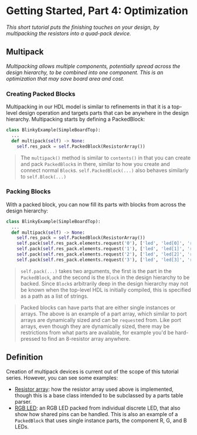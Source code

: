 # Getting Started, Part 4: Optimization
_This short tutorial puts the finishing touches on your design, by multipacking the resistors into a quad-pack device._


## Multipack
_Multipacking allows multiple components, potentially spread across the design hierarchy, to be combined into one component._
_This is an optimization that may save board area and cost._

### Creating Packed Blocks
Multipacking in our HDL model is similar to refinements in that it is a top-level design operation and targets parts that can be anywhere in the design hierarchy.
Multipacking starts by defining a PackedBlock:

```python
class BlinkyExample(SimpleBoardTop):
  ...
  def multipack(self) -> None:
    self.res_pack = self.PackedBlock(ResistorArray())
```

> The `multipack()` method is similar to `contents()` in that you can create and pack `PackedBlock`s in there, similar to how you create and connect normal `Block`s.
> `self.PackedBlock(...)` also behaves similarly to `self.Block(...)`

### Packing Blocks
With a packed block, you can now fill its parts with blocks from across the design hierarchy:

```python
class BlinkyExample(SimpleBoardTop):
  ...
  def multipack(self) -> None:
    self.res_pack = self.PackedBlock(ResistorArray())
    self.pack(self.res_pack.elements.request('0'), ['led', 'led[0]', 'res'])
    self.pack(self.res_pack.elements.request('1'), ['led', 'led[1]', 'res'])
    self.pack(self.res_pack.elements.request('2'), ['led', 'led[2]', 'res'])
    self.pack(self.res_pack.elements.request('3'), ['led', 'led[3]', 'res'])
```

> `self.pack(...)` takes two arguments, the first is the part in the `PackedBlock`, and the second is the `Block` in the design hierarchy to be backed.
> Since `Block`s arbitrarily deep in the design hierarchy may not be known when the top-level HDL is initially compiled, this is specified as a path as a list of strings.

> Packed blocks can have parts that are either single instances or arrays.
> The above is an example of a part array, which similar to port arrays are dynamically sized and can be `request`ed from.
> Like port arrays, even though they are dynamically sized, there may be restrictions from what parts are available, for example you'd be hard-pressed to find an 8-resistor array anywhere.


## Definition

Creation of multipack devices is current out of the scope of this tutorial series.
However, you can see some examples:
- [Resistor array](electronics_abstract_parts/AbstractResistorArray.py): how the resistor array used above is implemented, though this is a base class intended to be subclassed by a parts table parser.
- [RGB LED](electronics_abstract_parts/AbstractLed.py): an RGB LED packed from individual discrete LED, that also show how shared pins can be handled.
  This is also an example of a `PackedBlock` that uses single instance parts, the component R, G, and B LEDs.
